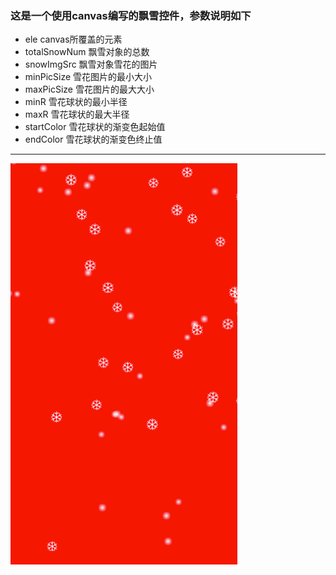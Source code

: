 ### 这是一个使用canvas编写的飘雪控件，参数说明如下
+ ele	canvas所覆盖的元素
+ totalSnowNum	飘雪对象的总数
+ snowImgSrc		飘雪对象雪花的图片
+ minPicSize		雪花图片的最小大小
+ maxPicSize		雪花图片的最大大小
+ minR			雪花球状的最小半径
+ maxR			雪花球状的最大半径
+ startColor		雪花球状的渐变色起始值
+ endColor		雪花球状的渐变色终止值

*****

![图片木有找到](img/show.gif)
